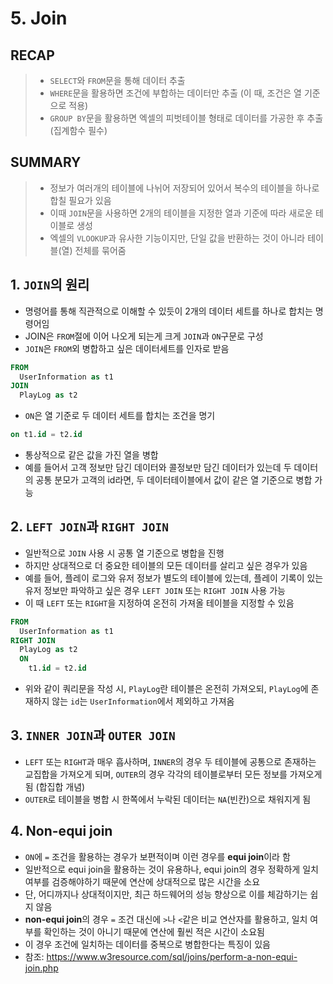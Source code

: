 # 5. Join

## RECAP
>- `SELECT`와 `FROM`문을 통해 데이터 추출
>- `WHERE`문을 활용하면 조건에 부합하는 데이터만 추출 (이 때, 조건은 열 기준으로 적용)
>- `GROUP BY`문을 활용하면 엑셀의 피벗테이블 형태로 데이터를 가공한 후 추출 (집계함수 필수)

## SUMMARY
>- 정보가 여러개의 테이블에 나뉘어 저장되어 있어서 복수의 테이블을 하나로 합칠 필요가 있음
>- 이때 `JOIN`문을 사용하면 2개의 테이블을 지정한 열과 기준에 따라 새로운 테이블로 생성
>- 엑셀의 `VLOOKUP`과 유사한 기능이지만, 단일 값을 반환하는 것이 아니라 테이블(열) 전체를 묶어줌

## 1. `JOIN`의 원리
- 명령어를 통해 직관적으로 이해할 수 있듯이 2개의 데이터 세트를 하나로 합치는 명령어임
- JOIN은 `FROM`절에 이어 나오게 되는게 크게 `JOIN`과 `ON`구문로 구성
- `JOIN`은 `FROM`외 병합하고 싶은 데이터세트를 인자로 받음
```sql
FROM
  UserInformation as t1
JOIN
  PlayLog as t2
```
- `ON`은 열 기준로 두 데이터 세트를 합치는 조건을 명기
```sql
on t1.id = t2.id
```
- 통상적으로 같은 값을 가진 열을 병합
- 예를 들어서 고객 정보만 담긴 데이터와 콜정보만 담긴 데이터가 있는데 두 데이터의 공통 분모가 고객의 id라면, 두 데이터테이블에서 값이 같은 열 기준으로 병합 가능

## 2. `LEFT JOIN`과 `RIGHT JOIN`
- 일반적으로 `JOIN` 사용 시 공통 열 기준으로 병합을 진행
- 하지만 상대적으로 더 중요한 테이블의 모든 데이터를 살리고 싶은 경우가 있음
- 예를 들어, 플레이 로그와 유저 정보가 별도의 테이블에 있는데, 플레이 기록이 있는 유저 정보만 파악하고 싶은 경우 `LEFT JOIN` 또는 `RIGHT JOIN` 사용 가능
- 이 때 `LEFT` 또는 `RIGHT`을 지정하여 온전히 가져올 테이블을 지정할 수 있음
```sql
FROM
  UserInformation as t1
RIGHT JOIN
  PlayLog as t2
  ON
    t1.id = t2.id
```
- 위와 같이 쿼리문을 작성 시, `PlayLog`란 테이블은 온전히 가져오되, `PlayLog`에 존재하지 않는 `id`는 `UserInformation`에서 제외하고 가져옴

## 3. `INNER JOIN`과 `OUTER JOIN`
- `LEFT` 또는 `RIGHT`과 매우 흡사하며, `INNER`의 경우 두 테이블에 공통으로 존재하는 교집합을 가져오게 되며, `OUTER`의 경우 각각의 테이블로부터 모든 정보를 가져오게 됨 (합집합 개념)
- `OUTER`로 테이블을 병합 시 한쪽에서 누락된 데이터는 `NA`(빈칸)으로 채워지게 됨

## 4. Non-equi join
- `ON`에 `=` 조건을 활용하는 경우가 보편적이며 이런 경우를 **equi join**이라 함
- 일반적으로 equi join을 활용하는 것이 유용하나, equi join의 경우 정확하게 일치 여부를 검증해야하기 때문에 연산에 상대적으로 많은 시간을 소요
- 단, 어디까지나 상대적이지만, 최근 하드웨어의 성능 향상으로 이를 체감하기는 쉽지 않음
- **non-equi join**의 경우 `=` 조건 대신에 `>`나 `<`같은 비교 연산자를 활용하고, 일치 여부를 확인하는 것이 아니기 때문에 연산에 훨씬 적은 시간이 소요됨
- 이 경우 조건에 일치하는 데이터를 중복으로 병합한다는 특징이 있음
- 참조: https://www.w3resource.com/sql/joins/perform-a-non-equi-join.php
